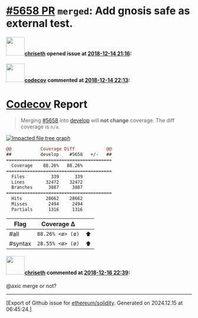# [\#5658 PR](https://github.com/ethereum/solidity/pull/5658) `merged`: Add gnosis safe as external test.

#### <img src="https://avatars.githubusercontent.com/u/9073706?v=4" width="50">[chriseth](https://github.com/chriseth) opened issue at [2018-12-14 21:16](https://github.com/ethereum/solidity/pull/5658):



#### <img src="https://avatars.githubusercontent.com/in/254?v=4" width="50">[codecov](https://github.com/apps/codecov) commented at [2018-12-14 22:13](https://github.com/ethereum/solidity/pull/5658#issuecomment-447494603):

# [Codecov](https://codecov.io/gh/ethereum/solidity/pull/5658?src=pr&el=h1) Report
> Merging [#5658](https://codecov.io/gh/ethereum/solidity/pull/5658?src=pr&el=desc) into [develop](https://codecov.io/gh/ethereum/solidity/commit/8d3617b7c522d74bcc36a1fbc1eb7c16bf96ad4d?src=pr&el=desc) will **not change** coverage.
> The diff coverage is `n/a`.

[![Impacted file tree graph](https://codecov.io/gh/ethereum/solidity/pull/5658/graphs/tree.svg?width=650&token=87PGzVEwU0&height=150&src=pr)](https://codecov.io/gh/ethereum/solidity/pull/5658?src=pr&el=tree)

```diff
@@           Coverage Diff            @@
##           develop    #5658   +/-   ##
========================================
  Coverage    88.26%   88.26%           
========================================
  Files          339      339           
  Lines        32472    32472           
  Branches      3887     3887           
========================================
  Hits         28662    28662           
  Misses        2494     2494           
  Partials      1316     1316
```

| Flag | Coverage Δ | |
|---|---|---|
| #all | `88.26% <ø> (ø)` | :arrow_up: |
| #syntax | `28.55% <ø> (ø)` | :arrow_up: |

#### <img src="https://avatars.githubusercontent.com/u/9073706?v=4" width="50">[chriseth](https://github.com/chriseth) commented at [2018-12-16 22:39](https://github.com/ethereum/solidity/pull/5658#issuecomment-447683271):

@axic merge or not?


-------------------------------------------------------------------------------



[Export of Github issue for [ethereum/solidity](https://github.com/ethereum/solidity). Generated on 2024.12.15 at 06:45:24.]
